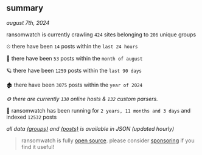 
## summary
_august 7th, 2024_

ransomwatch is currently crawling `424` sites belonging to `206` unique groups

⏲ there have been `14` posts within the `last 24 hours`

🦈 there have been `53` posts within the `month of august`

🪐 there have been `1259` posts within the `last 90 days`

🏚 there have been `3075` posts within the `year of 2024`

_⚙️ there are currently `130` online hosts & `132` custom parsers._

🦕 ransomwatch has been running for `2 years, 11 months and 3 days` and indexed `12532` posts

_all data  [(groups)](http://ransomwhat.telemetry.ltd/groups) and [(posts)](http://ransomwhat.telemetry.ltd/posts) is available in JSON (updated hourly)_

> ransomwatch is fully [open source](https://github.com/joshhighet/ransomwatch#ransomwatch--). please consider [sponsoring](https://github.com/sponsors/joshhighet) if you find it useful!
